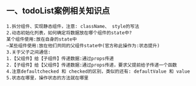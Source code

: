 ## 一、todoList案例相关知识点
    1.拆分组件、实现静态组件，注意: className、 style的写法
    2.动态初始化列表，如何确定将数据放在哪个组件的state中?
    某个组件使用:放在自身的state中
    —某些组件使用:放在他们共同的父组件state中(官方称此操作为:状态提升)
    3.关于父子之间通信:
    1.【父组件】给【子组件】传递数据:通过props传递
    2.【子组件】给【父组件】传递数据:通过props传递，要求父提前给子传递一个函数
    4.注意defaultchecked 和 checked的区别，类似的还有: defaultValue 和 value
    5.状态在哪里，操作状态的方法就在哪里
